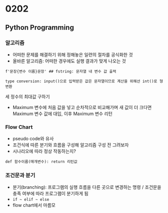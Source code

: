 # 0202

## Python Programming

### 알고리즘
- 어떠한 문제를 해결하기 위해 정해놓은 일련의 절차를 공식화한 것
- 올바른 알고리즘: 어떠한 경우에도 실행 결과가 맞게 나오는 것

```f'문장{변수 이름}문장' ## fstring: 문자열 내 변수 값 출력```

```
type conversion: input()으로 입력받은 값은 문자열이므로 계산을 위해선 int()로 형 변환
```

세 정수의 최대값 구하기
- Maximum 변수에 처음 값을 넣고 순차적으로 비교해가며 새 값이 더 크다면 Maximum 변수 값에 대입, 이후 Maximum 변수 리턴

### Flow Chart
- pseudo code와 유사
- 조건식에 따른 분기와 흐름을 구성해 알고리즘 구성 전 그려보자
- 시나리오에 따라 정상 작동하는지?

```def 함수이름(매개변수): return 리턴값```

### 조건문과 분기
- 분기(branching): 프로그램의 실행 흐름을 다른 곳으로 변경하는 명령 / 조건문을 충족 여부에 따라 프로그램이 분기하게 됨
- ``if ~ elif ~ else``
- flow chart에서 마름모


